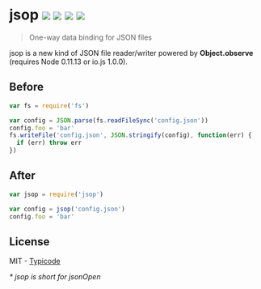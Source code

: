 # jsop [![](https://travis-ci.org/typicode/jsop.svg?branch=master)](https://travis-ci.org/typicode/jsop) [![](https://img.shields.io/npm/v/jsop.svg?style=flat)](https://www.npmjs.com/package/jsop)   ![](http://img.shields.io/badge/node-0.11.13-ff69b4.svg?style=flat) ![](https://img.shields.io/badge/io.js-1.0.0-F5DA55.svg?style=flat)

> One-way data binding for JSON files

jsop is a new kind of JSON file reader/writer powered by __Object.observe__ (requires Node 0.11.13 or io.js 1.0.0).

## Before

```javascript
var fs = require('fs')

var config = JSON.parse(fs.readFileSync('config.json'))
config.foo = 'bar'
fs.writeFile('config.json', JSON.stringify(config), function(err) {
  if (err) throw err
})
```

## After

```javascript
var jsop = require('jsop')

var config = jsop('config.json')
config.foo = 'bar'
```

## License

MIT - [Typicode](https://github.com/typicode)

_* jsop is short for jsonOpen_
